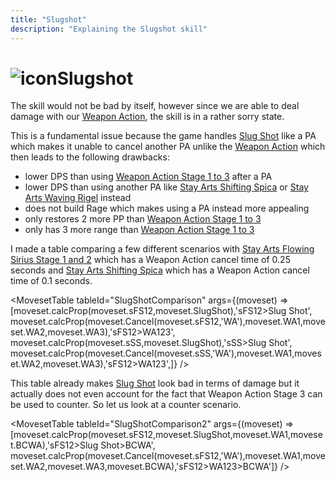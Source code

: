 ```yaml
---
title: "Slugshot"
description: "Explaining the Slugshot skill"
---
```


# <img src="/img/38px-NGSUISkillSlugShot.png" alt="icon" className="heading-icon"/>Slugshot

The skill would not be bad by itself, however since we are able to deal damage with our [Weapon Action](/moveset/weapon-action#wa123), the skill is in a rather sorry state.

This is a fundamental issue because the game handles [Slug Shot](/moveset/slug-shot) like a PA which makes it unable to cancel another PA unlike the [Weapon Action](/moveset/weapon-action#wa123) which then leads to the following drawbacks:

* lower DPS than using [Weapon Action Stage 1 to 3](/moveset/weapon-action#wa123) after a PA
* lower DPS than using another PA like [Stay Arts Shifting Spica](/moveset/photon-arts#sss) or [Stay Arts Waving Rigel](/moveset/photon-arts#swr) instead
* does not build Rage which makes using a PA instead more appealing
* only restores 2 more PP than [Weapon Action Stage 1 to 3](/moveset/weapon-action#wa123)
* only has 3 more range than [Weapon Action Stage 1 to 3](/moveset/weapon-action#wa123)

I made a table comparing a few different scenarios with [Stay Arts Flowing Sirius Stage 1 and 2](/moveset/photon-arts#sfs12) which has a Weapon Action cancel time of 0.25 seconds and [Stay Arts Shifting Spica](/moveset/photon-arts#sss) which has a Weapon Action cancel time of 0.1 seconds.

<MovesetTable tableId="SlugShotComparison" args={(moveset) => [moveset.calcProp(moveset.sFS12,moveset.SlugShot),'sFS12>Slug Shot', moveset.calcProp(moveset.Cancel(moveset.sFS12,'WA'),moveset.WA1,moveset.WA2,moveset.WA3),'sFS12>WA123', moveset.calcProp(moveset.sSS,moveset.SlugShot),'sSS>Slug Shot', moveset.calcProp(moveset.Cancel(moveset.sSS,'WA'),moveset.WA1,moveset.WA2,moveset.WA3),'sFS12>WA123',]} />

This table already makes [Slug Shot](/moveset/slug-shot) look bad in terms of damage but it actually does not even account for the fact that Weapon Action Stage 3 can be used to counter.
So let us look at a counter scenario.

<MovesetTable tableId="SlugShotComparison2" args={(moveset) => [moveset.calcProp(moveset.sFS12,moveset.SlugShot,moveset.WA1,moveset.BCWA),'sFS12>Slug Shot>BCWA', moveset.calcProp(moveset.Cancel(moveset.sFS12,'WA'),moveset.WA1,moveset.WA2,moveset.WA3,moveset.BCWA),'sFS12>WA123>BCWA']} />